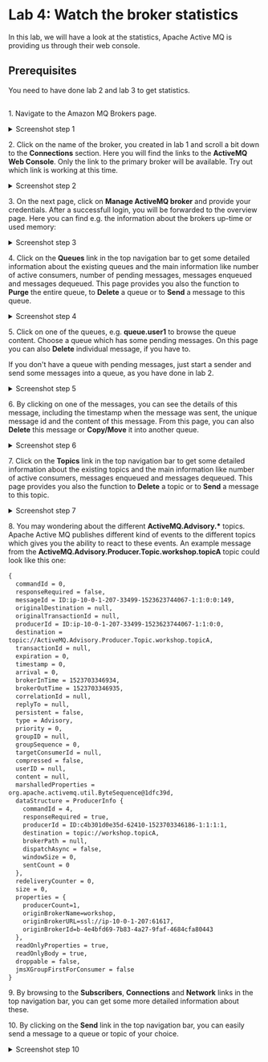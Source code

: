 # Lab 4: Watch the broker statistics

In this lab, we will have a look at the statistics, Apache Active MQ is providing us through their web console.

## Prerequisites
You need to have done lab 2 and lab 3 to get statistics.  

## 


1\. Navigate to the Amazon MQ Brokers page.
<details><summary>Screenshot step 1</summary><p>

![Amazon MQ workshop lab 4 step 1](/images/amazon-mq-broker-overview.png)

</p></details><p/>


2\. Click on the name of the broker, you created in lab 1 and scroll a bit down to the **Connections** section. Here you will find the links to the **ActiveMQ Web Console**. Only the link to the primary broker will be available. Try out which link is working at this time.
<details><summary>Screenshot step 2</summary><p>

![Amazon MQ workshop lab 4 step 2](/images/broker-statistics-Step2.png)

</p></details><p/>


3\. On the next page, click on **Manage ActiveMQ broker** and provide your credentials. After a successfull login, you will be forwarded to the overview page. Here you can find e.g. the information about the brokers up-time or used memory:
<details><summary>Screenshot step 3</summary><p>

![Amazon MQ workshop lab 4 step 3](/images/broker-statistics-Step3.png)

</p></details><p/>


4\. Click on the **Queues** link in the top navigation bar to get some detailed information about the existing queues and the main information like number of active consumers, number of pending messages, messages enqueued and messages dequeued. This page provides you also the function to **Purge** the entire queue, to **Delete** a queue or to **Send** a message to this queue.
<details><summary>Screenshot step 4</summary><p>

![Amazon MQ workshop lab 4 step 4](/images/broker-statistics-Step4.png)

</p></details><p/>


5\. Click on one of the queues, e.g. **queue.user1** to browse the queue content. Choose a queue which has some pending messages. On this page you can also **Delete** individual message, if you have to.

If you don't have a queue with pending messages, just start a sender and send some messages into a queue, as you have done in lab 2.
<details><summary>Screenshot step 5</summary><p>

![Amazon MQ workshop lab 4 step 5](/images/broker-statistics-Step5.png)

</p></details><p/>


6\. By clicking on one of the messages, you can see the details of this message, including the timestamp when the message was sent, the unique message id and the content of this message. From this page, you can also **Delete** this message or **Copy/Move** it into another queue.
<details><summary>Screenshot step 6</summary><p>

![Amazon MQ workshop lab 4 step 6](/images/broker-statistics-Step6.png)

</p></details><p/>


7\. Click on the **Topics** link in the top navigation bar to get some detailed information about the existing topics and the main information like number of active consumers, messages enqueued and messages dequeued. This page provides you also the function to **Delete** a topic or to **Send** a message to this topic.
<details><summary>Screenshot step 7</summary><p>

![Amazon MQ workshop lab 4 step 7](/images/broker-statistics-Step7.png)

</p></details><p/>


8\. You may wondering about the different **ActiveMQ.Advisory.\*** topics. Apache Active MQ publishes different kind of events to the different topics which gives you the ability to react to these events. An example message from the **ActiveMQ.Advisory.Producer.Topic.workshop.topicA** topic could look like this one:

```
{
  commandId = 0,
  responseRequired = false,
  messageId = ID:ip-10-0-1-207-33499-1523623744067-1:1:0:0:149,
  originalDestination = null,
  originalTransactionId = null,
  producerId = ID:ip-10-0-1-207-33499-1523623744067-1:1:0:0,
  destination = topic://ActiveMQ.Advisory.Producer.Topic.workshop.topicA,
  transactionId = null,
  expiration = 0,
  timestamp = 0,
  arrival = 0,
  brokerInTime = 1523703346934,
  brokerOutTime = 1523703346935,
  correlationId = null,
  replyTo = null,
  persistent = false,
  type = Advisory,
  priority = 0,
  groupID = null,
  groupSequence = 0,
  targetConsumerId = null,
  compressed = false,
  userID = null,
  content = null,
  marshalledProperties = org.apache.activemq.util.ByteSequence@1dfc39d,
  dataStructure = ProducerInfo {
    commandId = 4,
    responseRequired = true,
    producerId = ID:c4b301d0e35d-62410-1523703346186-1:1:1:1,
    destination = topic://workshop.topicA,
    brokerPath = null,
    dispatchAsync = false,
    windowSize = 0,
    sentCount = 0
  },
  redeliveryCounter = 0,
  size = 0,
  properties = {
    producerCount=1,
    originBrokerName=workshop,
    originBrokerURL=ssl://ip-10-0-1-207:61617,
    originBrokerId=b-4e4bfd69-7b83-4a27-9faf-4684cfa80443
  },
  readOnlyProperties = true,
  readOnlyBody = true,
  droppable = false,
  jmsXGroupFirstForConsumer = false
}
```


9\. By browsing to the **Subscribers**, **Connections** and **Network** links in the top navigation bar, you can get some more detailed information about these. 


10\. By clicking on the **Send** link in the top navigation bar, you can easily send a message to a queue or topic of your choice.
<details><summary>Screenshot step 10</summary><p>

![Amazon MQ workshop lab 4 step 10](/images/broker-statistics-Step10.png)

</p></details><p/>